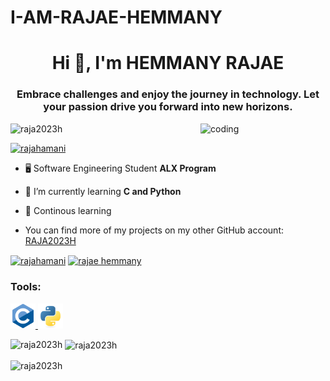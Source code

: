 # I-AM-RAJAE-HEMMANY
<h1 align="center">Hi 👋, I'm HEMMANY RAJAE</h1>
<h3 align="center">Embrace challenges and enjoy the journey in technology. Let your passion drive you forward into new horizons.</h3>
<img align="right" alt="coding" width="200" src="https://media.tenor.com/bQCwwu0yF90AAAAj/developer-workstation.gif">

<p align="left"> <img src="https://komarev.com/ghpvc/?username=raja2023h&label=Profile%20views&color=0e75b6&style=flat" alt="raja2023h" /> </p>

<p align="left"> <a href="https://twitter.com/rajahamani" target="blank"><img src="https://img.shields.io/twitter/follow/rajahamani?logo=twitter&style=for-the-badge" alt="rajahamani" /></a> </p>

-  🖥️ Software Engineering Student **ALX Program**

- 🌱 I’m currently learning **C and Python**

- 📝 Continous learning

- You can find more of my projects on my other GitHub account: [RAJA2023H](https://github.com/RAJA2023H)
<p align="left">
<a href="https://twitter.com/rajahamani" target="blank"><img align="center" src="https://raw.githubusercontent.com/rahuldkjain/github-profile-readme-generator/master/src/images/icons/Social/twitter.svg" alt="rajahamani" height="30" width="40" /></a>
<a href="https://linkedin.com/in/rajae hemmany" target="blank"><img align="center" src="https://raw.githubusercontent.com/rahuldkjain/github-profile-readme-generator/master/src/images/icons/Social/linked-in-alt.svg" alt="rajae hemmany" height="30" width="40" /></a>
</p>

<h3 align="left"> Tools:</h3>
<p align="left"> <a href="https://www.cprogramming.com/" target="_blank" rel="noreferrer"> <img src="https://raw.githubusercontent.com/devicons/devicon/master/icons/c/c-original.svg" alt="c" width="40" height="40"/> </a> <a href="https://www.python.org" target="_blank" rel="noreferrer"> <img src="https://raw.githubusercontent.com/devicons/devicon/master/icons/python/python-original.svg" alt="python" width="40" height="40"/> </a> </p>

<p><img align="left" src="https://github-readme-stats.vercel.app/api/top-langs?username=raja2023h&show_icons=true&locale=en&layout=compact" alt="raja2023h" /></p>

<p>&nbsp;<img align="center" src="https://github-readme-stats.vercel.app/api?username=raja2023h&show_icons=true&locale=en" alt="raja2023h" /></p>

<p><img align="center" src="https://github-readme-streak-stats.herokuapp.com/?user=raja2023h&" alt="raja2023h" /></p>
